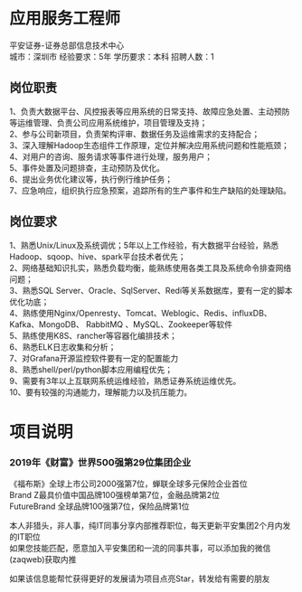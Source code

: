 # 应用服务工程师
平安证券-证券总部信息技术中心  
城市：深圳市 经验要求：5年 学历要求：本科  招聘人数：1

## 岗位职责
1、负责大数据平台、风控报表等应用系统的日常支持、故障应急处置、主动预防等运维管理、负责公司应用系统维护，项目管理及支持；   
2、参与公司新项目，负责架构评审、数据任务及运维需求的支持配合；   
3、深入理解Hadoop生态组件工作原理，定位并解决应用系统问题和性能瓶颈；   
4、对用户的咨询、服务请求等事件进行处理，服务用户；   
5、事件处置及问题排查，主动预防及优化。   
6、提出业务优化建议等，执行例行维护任务；   
7、应急响应，组织执行应急预案，追踪所有的生产事件和生产缺陷的处理缺陷。

## 岗位要求
1、熟悉Unix/Linux及系统调优；5年以上工作经验，有大数据平台经验，熟悉Hadoop、sqoop、hive、spark平台技术者优先；   
2、网络基础知识扎实，熟悉负载均衡，能熟练使用各类工具及系统命令排查网络问题；   
3、熟悉SQL Server、Oracle、SqlServer、Redi等关系数据库，要有一定的脚本优化功底；   
4、熟练使用Nginx/Openresty、Tomcat、Weblogic、Redis、influxDB、Kafka、MongoDB、 RabbitMQ 、MySQL、Zookeeper等软件   
5、熟练使用K8S、rancher等容器化编排技术；   
6、熟悉ELK日志收集和分析；   
7、对Grafana开源监控软件要有一定的配置能力   
8、熟悉shell/perl/python脚本应用编程优先；   
9、需要有3年以上互联网系统运维经验，熟悉证券系统运维优先。   
10、要有较强的沟通能力，理解能力以及抗压能力。

# 项目说明

### 2019年《财富》世界500强第29位集团企业
《福布斯》全球上市公司2000强第7位，蝉联全球多元保险企业首位  
Brand Z最具价值中国品牌100强榜单第7位，金融品牌第2位  
FutureBrand 全球品牌100强第7位，保险品牌第1位

本人非猎头，非人事，纯IT同事分享内部推荐职位，每天更新平安集团2个月内发的IT职位  
如果您技能匹配，愿意加入平安集团和一流的同事共事，可以添加我的微信(zaqweb)获取内推 

如果该信息能帮忙获得更好的发展请为项目点亮Star，转发给有需要的朋友




